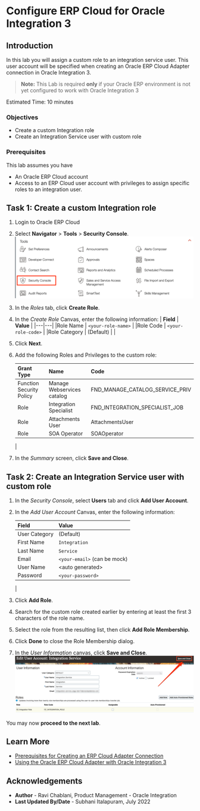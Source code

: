# Configure ERP Cloud for Oracle Integration 3

## Introduction
In this lab you will assign a custom role to an integration service user. This user account will be specified when creating an Oracle ERP Cloud Adapter connection in Oracle Integration 3.

> **Note:** This Lab is required **only** if your Oracle ERP environment is not yet configured to work with Oracle Integration 3


Estimated Time: 10 minutes

### Objectives
* Create a custom Integration role
* Create an Integration Service user with custom role


### Prerequisites
This lab assumes you have
* An Oracle ERP Cloud account
* Access to an ERP Cloud user account with privileges to assign specific roles to an integration user.


## Task 1: Create a custom Integration role

1. Login to Oracle ERP Cloud

2. Select **Navigator** &gt; **Tools** &gt; **Security Console**.
    ![Open Security Console](images/erp-open-security-console.png)

3. In the *Roles* tab, click **Create Role**.

4. In the *Create Role* Canvas, enter the following information:
    | **Field**  | **Value** |
    |---|---|
    |Role Name | `<your-role-name>` |
    |Role Code | `<your-role-code>` |
    |Role Category | (Default) |
    |    

5. Click **Next**.

6. Add the following Roles and Privileges to the custom role:

    | Grant Type | Name | Code |
    | ---- | ---- | ---- |
    | Function Security Policy | Manage Webservices catalog | FND_MANAGE\_CATALOG\_SERVICE\_PRIV
    | Role | Integration Specialist | FND\_INTEGRATION\_SPECIALIST\_JOB
    | Role | Attachments User | AttachmentsUser |
    | Role | SOA Operator | SOAOperator |
    |


7. In the *Summary* screen, click **Save and Close**.

## Task 2: Create an Integration Service user with custom role

1. In the *Security Console*, select **Users** tab and click **Add User Account**.

2.  In the *Add User Account* Canvas, enter the following information:

    | **Field**  | **Value** |
    |---|---|
    |User Category | (Default) |
    |First Name | `Integration` |
    |Last Name	 | `Service` |
    |Email | `<your-email>` (can be mock)|
    |User Name | &lt;auto generated&gt; |
    |Password | `<your-password>` |
    |

3. Click **Add Role**.

4. Search for the custom role created earlier by entering at least the first 3 characters of the role name.

5. Select the role from the resulting list, then click **Add Role Membership**.

6. Click **Done** to close the Role Membership dialog.

7. In the *User Information* canvas, click **Save and Close**.
    ![Save user with added role](images/erp-user-with-roles.png)


You may now **proceed to the next lab**.


## Learn More
* [Prerequisites for Creating an ERP Cloud Adapter Connection](https://docs.oracle.com/en/cloud/paas/application-integration/erp-adapter/prerequisites-creating-connection.html#GUID-FEA17A38-60BF-482D-99CD-31DA9E6C9E77)
* [Using the Oracle ERP Cloud Adapter with Oracle Integration 3](https://docs.oracle.com/en/cloud/paas/application-integration/erp-adapter/index.html)

## Acknowledgements
* **Author** - Ravi Chablani, Product Management - Oracle Integration
* **Last Updated By/Date** - Subhani Italapuram, July 2022
